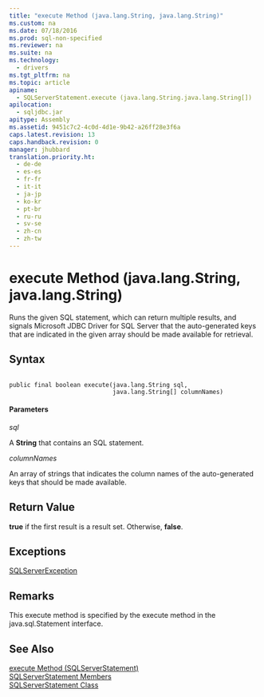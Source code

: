 ```yaml
---
title: "execute Method (java.lang.String, java.lang.String)"
ms.custom: na
ms.date: 07/18/2016
ms.prod: sql-non-specified
ms.reviewer: na
ms.suite: na
ms.technology: 
  - drivers
ms.tgt_pltfrm: na
ms.topic: article
apiname: 
  - SQLServerStatement.execute (java.lang.String.java.lang.String[])
apilocation: 
  - sqljdbc.jar
apitype: Assembly
ms.assetid: 9451c7c2-4c0d-4d1e-9b42-a26ff28e3f6a
caps.latest.revision: 13
caps.handback.revision: 0
manager: jhubbard
translation.priority.ht: 
  - de-de
  - es-es
  - fr-fr
  - it-it
  - ja-jp
  - ko-kr
  - pt-br
  - ru-ru
  - sv-se
  - zh-cn
  - zh-tw
---
```

# execute Method (java.lang.String, java.lang.String)
  Runs the given SQL statement, which can return multiple results, and signals  Microsoft JDBC Driver for SQL Server  that the auto-generated keys that are indicated in the given array should be made available for retrieval.  
  
## Syntax  
  
```  
  
public final boolean execute(java.lang.String sql,  
                             java.lang.String[] columnNames)  
```  
  
#### Parameters  
 *sql*  
  
 A **String** that contains an SQL statement.  
  
 *columnNames*  
  
 An array of strings that indicates the column names of the auto-generated keys that should be made available.  
  
## Return Value  
 **true** if the first result is a result set. Otherwise, **false**.  
  
## Exceptions  
 [SQLServerException](../content/SQLServerException-Class.md)  
  
## Remarks  
 This execute method is specified by the execute method in the java.sql.Statement interface.  
  
## See Also  
 [execute Method &#40;SQLServerStatement&#41;](../content/execute-Method--SQLServerStatement-.md)   
 [SQLServerStatement Members](../content/SQLServerStatement-Members.md)   
 [SQLServerStatement Class](../content/SQLServerStatement-Class.md)  
  
  